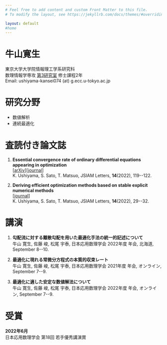```yaml
---
# Feel free to add content and custom Front Matter to this file.
# To modify the layout, see https://jekyllrb.com/docs/themes/#overriding-theme-defaults

layout: default 
#home
---
```

# 牛山寛生

東京大学大学院情報理工学系研究科<br>
数理情報学専攻 [第3研究室](http://www.sr3.t.u-tokyo.ac.jp/) 修士課程2年<br>
Email: ushiyama-kansei074 (at) g.ecc.u-tokyo.ac.jp

# 研究分野

- 数値解析
- 連続最適化

# 査読付き論文誌

1. **Essential convergence rate of ordinary differential equations appearing in optimization**<br>
   [[arXiv](https://doi.org/10.48550/arXiv.2206.02599)][[journal](https://doi.org/10.14495/jsiaml.14.119)]<br>
   K. Ushiyama, S. Sato, T. Matsuo, JSIAM Letters, **14**(2022), 119--122.

1. **Deriving efficient optimization methods based on stable explicit numerical methods**<br>
   [[journal](https://doi.org/10.14495/jsiaml.14.29)]<br>
   K. Ushiyama, S. Sato, T. Matsuo, JSIAM Letters, **14**(2022), 29--32.

# 講演

1. **勾配流に対する離散勾配を用いた最適化手法の統一的記述について**<br>
   牛山 寛生, 佐藤 峻, 松尾 宇泰, 日本応用数理学会 2022年度 年会, 北海道, September 8--10.

1. **最適化に現れる常微分方程式の本質的収束レート**<br>
   牛山 寛生, 佐藤 峻, 松尾 宇泰, 日本応用数理学会 2021年度 年会, オンライン, September 7--9.

1. **最適化に適した安定な数値解法について**<br>
   牛山 寛生, 佐藤 峻, 松尾 宇泰, 日本応用数理学会 2022年度 年会, オンライン, September 7--9.

# 受賞
**2022年6月**<br>
	日本応用数理学会 第18回 若手優秀講演賞
